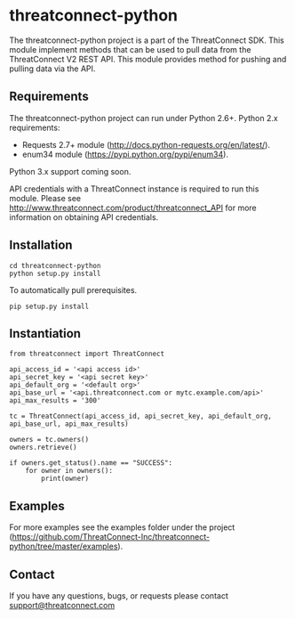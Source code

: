 threatconnect-python
=========================

The threatconnect-python project is a part of the ThreatConnect SDK.  This module implement methods that can be used to pull data from the ThreatConnect V2 REST API.  This module provides method for pushing and pulling data via the API.

Requirements
------
The threatconnect-python project can run under Python 2.6+.
Python 2.x requirements:
 * Requests 2.7+ module (http://docs.python-requests.org/en/latest/).
 * enum34 module (https://pypi.python.org/pypi/enum34).
 
Python 3.x support coming soon.

API credentials with a ThreatConnect instance is required to run this module.  Please see http://www.threatconnect.com/product/threatconnect_API for more information on obtaining API credentials.  

Installation
-----
```
cd threatconnect-python
python setup.py install
```

To automatically pull prerequisites.
```
pip setup.py install
```
  
Instantiation
-----

```
from threatconnect import ThreatConnect

api_access_id = '<api access id>'
api_secret_key = '<api secret key>'
api_default_org = '<default org>'
api_base_url = '<api.threatconnect.com or mytc.example.com/api>'
api_max_results = '300'

tc = ThreatConnect(api_access_id, api_secret_key, api_default_org, api_base_url, api_max_results)

owners = tc.owners()
owners.retrieve()

if owners.get_status().name == "SUCCESS":
    for owner in owners():
        print(owner)
```

Examples
-----
For more examples see the examples folder under the project (https://github.com/ThreatConnect-Inc/threatconnect-python/tree/master/examples).

Contact
-----
If you have any questions, bugs, or requests please contact support@threatconnect.com


